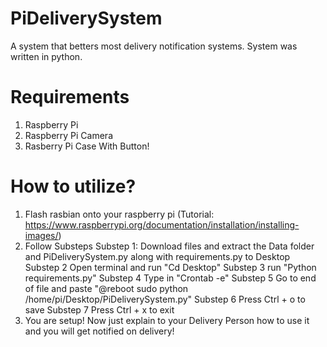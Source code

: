 # PiDeliverySystem
A system that betters most delivery notification systems. System was written in python.

# Requirements
1. Raspberry Pi
2. Raspberry Pi Camera
3. Rasberry Pi Case With Button!

# How to utilize?
1. Flash rasbian onto your raspberry pi (Tutorial: https://www.raspberrypi.org/documentation/installation/installing-images/)
2. Follow Substeps
  Substep 1: Download files and extract the Data folder and PiDeliverySystem.py along with requirements.py to Desktop
  Substep 2 Open terminal and run "Cd Desktop"
  Substep 3 run "Python requirements.py"
  Substep 4 Type in "Crontab -e"
  Substep 5 Go to end of file and paste "@reboot sudo python /home/pi/Desktop/PiDeliverySystem.py"
  Substep 6 Press Ctrl + o to save
  Substep 7 Press Ctrl + x to exit
 3. You are setup! Now just explain to your Delivery Person how to use it and you will get notified on delivery!

